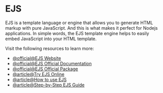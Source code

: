 # EJS

EJS is a template language or engine that allows you to generate HTML markup with pure JavaScript. And this is what makes it perfect for Nodejs applications.
In simple words, the EJS template engine helps to easily embed JavaScript into your HTML template.

Visit the following resources to learn more:

- [@official@EJS Website](https://ejs.co/)
- [@official@EJS Official Documentation](https://ejs.co/#docs)
- [@official@EJS Official Package](https://www.npmjs.com/package/ejs)
- [@article@Try EJS Online](https://ionicabizau.github.io/ejs-playground/)
- [@article@How to use EJS](https://www.digitalocean.com/community/tutorials/how-to-use-ejs-to-template-your-node-application)
- [@article@Step-by-Step EJS Guide](https://codeforgeek.com/ejs-template-engine-in-nodejs/)

